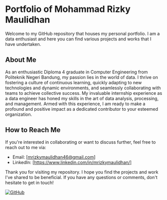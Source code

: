 # Portfolio of Mohammad Rizky Maulidhan

Welcome to my GitHub repository that houses my personal portfolio. I am a data enthusiast and here you can find various projects and works that I have undertaken.

## About Me

As an enthusiastic Diploma 4 graduate in Computer Engineering from Politeknik Negeri Bandung, my passion lies in the world of data. I thrive on fostering a culture of continuous learning, quickly adapting to new technologies and dynamic environments, and seamlessly collaborating with teams to achieve collective success. My invaluable internship experience as a data engineer has honed my skills in the art of data analysis, processing, and management. Armed with this experience, I am ready to make a profound and positive impact as a dedicated contributor to your esteemed organization.

## How to Reach Me

If you're interested in collaborating or want to discuss further, feel free to reach out to me via:

- Email: [mrizkymaulidhan46@gmail.com]
- LinkedIn: [https://www.linkedin.com/in/mrizkymaulidhan/]

Thank you for visiting my repository. I hope you find the projects and work I've shared to be beneficial. If you have any questions or comments, don't hesitate to get in touch!

[![GitHub](https://img.shields.io/badge/Find%20Me%20on-GitHub-brightgreen)](https://github.com/mrizkymaulidhan)
